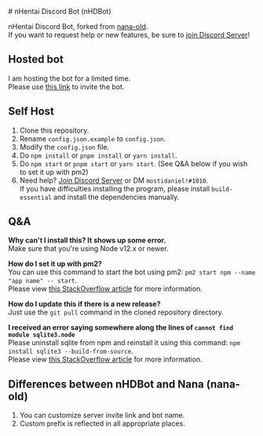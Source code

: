 \# nHentai Discord Bot (nHDBot)

nHentai Discord Bot, forked from [nana-old](https://github.com/masami45/nana-old).\
If you want to request help or new features, be sure to [join Discord Server](https://discord.gg/wm6V3cT)!

## Hosted bot
I am hosting the bot for a limited time.\
Please use [this link](https://discordapp.com/oauth2/authorize?client_id=805014850878963725&scope=bot&permissions=8) to invite the bot.

## Self Host
1. Clone this repository.
2. Rename `config.json.example` to `config.json`.
3. Modify the `config.json` file.
4. Do `npm install` or `pnpm install` or `yarn install`.
5. Do `npm start` or `pnpm start` or `yarn start`. (See Q&A below if you wish to set it up with pm2)
6. Need help? [Join Discord Server](https://discord.gg/wm6V3cT) or DM `mostidaniel!#1010`.\
If you have difficulties installing the program, please install `build-essential` and install the dependencies manually.

## Q&A
**Why can't I install this? It shows up some error.**\
Make sure that you're using Node v12.x or newer.

**How do I set it up with pm2?**\
You can use this command to start the bot using pm2: `pm2 start npm --name "app name" -- start`.\
Please view [this StackOverflow article](https://stackoverflow.com/questions/31579509/can-pm2-run-an-npm-start-script) for more information.

**How do I update this if there is a new release?**\
Just use the `git pull` command in the cloned repository directory.

**I received an error saying somewhere along the lines of `cannot find module sqlite3.node`**\
Please uninstall sqlite from npm and reinstall it using this command: `npm install sqlite3 --build-from-source`.\
Please view [this StackOverflow article](https://stackoverflow.com/questions/20221825/node-js-says-it-cant-load-sqlite3-module-but-does-anyway) for more information.

## Differences between nHDBot and Nana (nana-old)
1. You can customize server invite link and bot name.
2. Custom prefix is reflected in all appropriate places.
